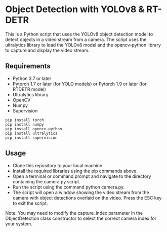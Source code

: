 # Object Detection with YOLOv8 & RT-DETR
This is a Python script that uses the YOLOv8 object detection model to detect objects in a video stream from a camera. The script uses the ultralytics library to load the YOLOv8 model and the opencv-python library to capture and display the video stream.

## Requirements
* Python 3.7 or later
* Pytorch 1.7 or later (for YOLO models) or Pytorch 1.9 or later (for RTDETR model)
* Ultralytics library
* OpenCV
* Numpy
* Supervision

```
pip install torch
pip install numpy
pip install opencv-python
pip install ultralytics
pip install supervision
```

## Usage
* Clone this repository to your local machine.
* Install the required libraries using the pip commands above.
* Open a terminal or command prompt and navigate to the directory containing the camera.py script.
* Run the script using the command python camera.py.
* The script will open a window showing the video stream from the camera with object detections overlaid on the video. Press the ESC key to exit the script.

Note: You may need to modify the capture_index parameter in the ObjectDetection class constructor to select the correct camera index for your system.
